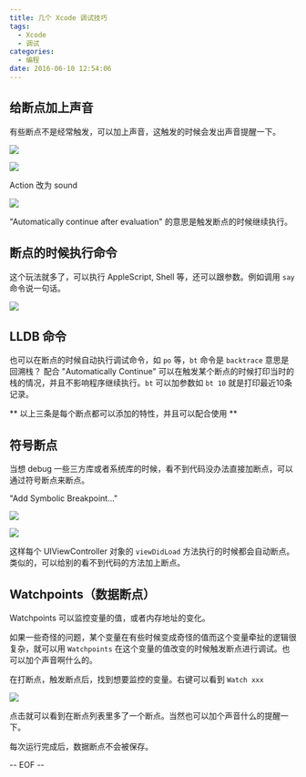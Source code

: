 ```yaml
---
title: 几个 Xcode 调试技巧
tags:
  - Xcode
  - 调试
categories:
  - 编程
date: 2016-06-10 12:54:06
---
```


## 给断点加上声音

有些断点不是经常触发，可以加上声音，这触发的时候会发出声音提醒一下。

![](https://www.bignerdranch.com/img/blog/2013/11/edit-breakpoint-menu.png)

![](https://www.bignerdranch.com/img/blog/2013/11/edit-breakpoint-window.png)


<!-- more -->

Action 改为 sound

![](https://www.bignerdranch.com/img/blog/2013/11/breakpoint-actions.png)

"Automatically continue after evaluation" 的意思是触发断点的时候继续执行。

## 断点的时候执行命令

这个玩法就多了，可以执行 AppleScript, Shell 等，还可以跟参数。例如调用 `say` 命令说一句话。

![](https://i.imgur.com/3ldZbzg.jpg)

## LLDB 命令

也可以在断点的时候自动执行调试命令，如 `po` 等，`bt` 命令是 `backtrace` 意思是回溯栈？
配合 "Automatically Continue" 可以在触发某个断点的时候打印当时的栈的情况，并且不影响程序继续执行。`bt` 可以加参数如 `bt 10` 就是打印最近10条记录。

** 以上三条是每个断点都可以添加的特性，并且可以配合使用 **

## 符号断点

当想 debug 一些三方库或者系统库的时候，看不到代码没办法直接加断点，可以通过符号断点来断点。

"Add Symbolic Breakpoint..."

![](https://www.bignerdranch.com/img/blog/2013/11/add-breakpoint-menu.png)


![](https://www.bignerdranch.com/img/blog/2013/11/UIViewController-viewDidLoad-symbolic-breakpoint.png)

这样每个 UIViewController 对象的 `viewDidLoad` 方法执行的时候都会自动断点。类似的，可以给别的看不到代码的方法加上断点。

## Watchpoints（数据断点）

Watchpoints 可以监控变量的值，或者内存地址的变化。

如果一些奇怪的问题，某个变量在有些时候变成奇怪的值而这个变量牵扯的逻辑很复杂，就可以用 `Watchpoints` 在这个变量的值改变的时候触发断点进行调试。也可以加个声音啊什么的。

在打断点，触发断点后，找到想要监控的变量。右键可以看到 `Watch xxx`

![](https://www.bignerdranch.com/img/blog/2013/11/set-watchpoint-menu.png)

点击就可以看到在断点列表里多了一个断点。当然也可以加个声音什么的提醒一下。

每次运行完成后，数据断点不会被保存。

-- EOF --

